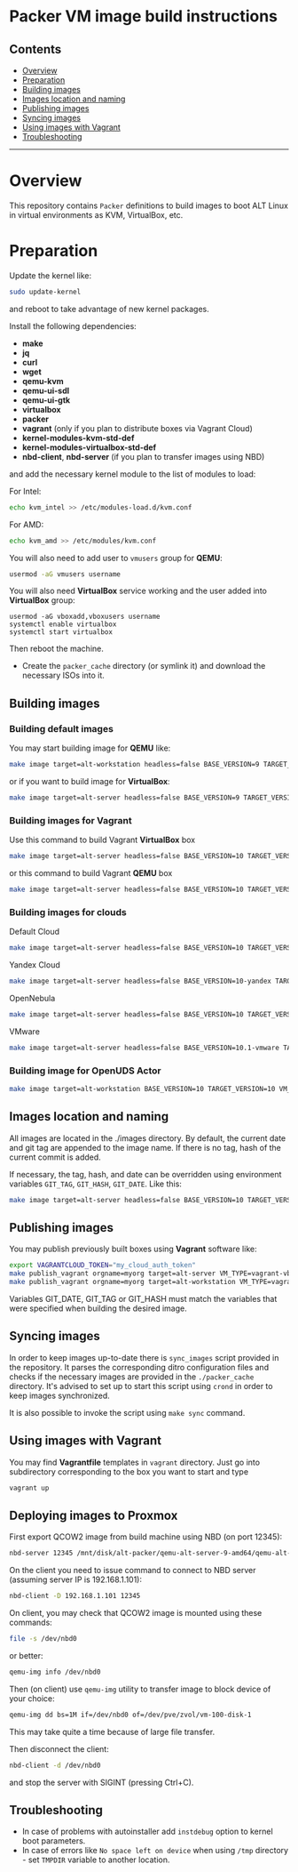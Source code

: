 # Packer VM image build instructions

## Contents

* [Overview](#overview)
* [Preparation](#preparation)
* [Building images](#building-images)
* [Images location and naming](#images-location-and-naming)
* [Publishing images](#publishing-images)
* [Syncing images](#syncing-images)
* [Using images with Vagrant](#using-images-with-vagrant)
* [Troubleshooting](#troubleshooting)

* * *


# Overview

This  repository contains `Packer` definitions to build images to boot
ALT Linux in virtual environments as KVM, VirtualBox, etc.

# Preparation

Update the kernel like:

```sh
sudo update-kernel
```

and reboot to take advantage of new kernel packages.

Install the following dependencies:

* **make**
* **jq**
* **curl**
* **wget**
* **qemu-kvm**
* **qemu-ui-sdl**
* **qemu-ui-gtk**
* **virtualbox**
* **packer**
* **vagrant** (only if you plan to distribute boxes via Vagrant Cloud)
* **kernel-modules-kvm-std-def**
* **kernel-modules-virtualbox-std-def**
* **nbd-client**, **nbd-server** (if you plan to transfer images using NBD)

and add the necessary kernel module to the list of modules to load:

For Intel:

```sh
echo kvm_intel >> /etc/modules-load.d/kvm.conf
```

For AMD:

```sh
echo kvm_amd >> /etc/modules/kvm.conf
```

You will also need to add user to `vmusers` group for **QEMU**:

```sh
usermod -aG vmusers username
```

You will also need **VirtualBox** service working and the user added
into **VirtualBox** group:

```
usermod -aG vboxadd,vboxusers username
systemctl enable virtualbox
systemctl start virtualbox
```

Then reboot the machine.

* Create the `packer_cache` directory (or symlink it) and download the
necessary ISOs into it.

## Building images

### Building default images

You may start building image for **QEMU** like:

```sh
make image target=alt-workstation headless=false BASE_VERSION=9 TARGET_VERSION=9 VM_TYPE=qemu
```

or if you want to build image for **VirtualBox**:

```sh
make image target=alt-server headless=false BASE_VERSION=9 TARGET_VERSION=9 VM_TYPE=vbox
```

### Building images for Vagrant

Use this command to build Vagrant **VirtualBox** box

```sh
make image target=alt-server headless=false BASE_VERSION=10 TARGET_VERSION=10 VM_TYPE=vagrant-vbox
```

or this command to build Vagrant **QEMU** box

```sh
make image target=alt-server headless=false BASE_VERSION=10 TARGET_VERSION=10 VM_TYPE=vagrant-qemu
```

### Building images for clouds

Default Cloud

```sh
make image target=alt-server headless=false BASE_VERSION=10 TARGET_VERSION=10 VM_TYPE=cloud
```

Yandex Cloud

```sh
make image target=alt-server headless=false BASE_VERSION=10-yandex TARGET_VERSION=10-yandex VM_TYPE=cloud
```

OpenNebula

```sh
make image target=alt-server headless=false BASE_VERSION=10 TARGET_VERSION=10 VM_TYPE=onebula
```

VMware

```sh
make image target=alt-server headless=false BASE_VERSION=10.1-vmware TARGET_VERSION=10.1-vmware VM_TYPE=vsphere VCENTER_SERVER=$vcenter_server VSPHERE_HOST=$vsphere_host VSPHERE_USER=$vsphere_user VSPHERE_PASSWORD=$vsphere_password
```

### Building image for OpenUDS Actor

```sh
make image target=alt-workstation BASE_VERSION=10 TARGET_VERSION=10 VM_TYPE=openuds-actor OPENUDS_HOST=$udshost
```

## Images location and naming

All images are located in the ./images directory.
By default, the current date and git tag are appended to the image name. If there is no tag, hash of the current commit is added.

If necessary, the tag, hash, and date can be overridden using environment variables ```GIT_TAG```, ```GIT_HASH```, ```GIT_DATE```.
Like this:

```sh
make image target=alt-server headless=false BASE_VERSION=10 TARGET_VERSION=10 VM_TYPE=cloud GIT_TAG=1.0.1 GIT_DATE=20210623
```

## Publishing images

You may publish previously built boxes using **Vagrant** software like:

```sh
export VAGRANTCLOUD_TOKEN="my_cloud_auth_token"
make publish_vagrant orgname=myorg target=alt-server VM_TYPE=vagrant-vbox BASE_VERSION=9 TARGET_VERSION=9 GIT_TAG=1.0.0 GIT_DATE=20210623
make publish_vagrant orgname=myorg target=alt-workstation VM_TYPE=vagrant-qemu BASE_VERSION=9 TARGET_VERSION=9 GIT_TAG=1.0.0 GIT_DATE=20210623
```

Variables GIT_DATE, GIT_TAG or GIT_HASH must match the variables that were specified when building the desired image.

## Syncing images

In order to keep images up-to-date there is `sync_images` script
provided in the repository. It parses the corresponding ditro
configuration files and checks if the necessary images are provided in
the `./packer_cache` directory. It's advised to set up to start this
script using `crond` in order to keep images synchronized.

It is also possible to invoke the script using `make sync` command.


## Using images with Vagrant

You may find **Vagrantfile** templates in `vagrant` directory. Just go
into subdirectory corresponding to the box you want to start and type

```sh
vagrant up
```

## Deploying images to Proxmox

First export QCOW2 image from build machine using NBD (on port 12345):

```sh
nbd-server 12345 /mnt/disk/alt-packer/qemu-alt-server-9-amd64/qemu-alt-server-9-amd64
```

On the client you need to issue command to connect to NBD server
(assuming server IP is 192.168.1.101):

```sh
nbd-client -D 192.168.1.101 12345
```

On client, you may check that QCOW2 image is mounted using these
commands:

```sh
file -s /dev/nbd0
```

or better:

```sh
qemu-img info /dev/nbd0
```

Then (on client) use `qemu-img` utility to transfer image to block
device of your choice:

```sh
qemu-img dd bs=1M if=/dev/nbd0 of=/dev/pve/zvol/vm-100-disk-1
```

This may take quite a time because of large file transfer.

Then disconnect the client:

```sh
nbd-client -d /dev/nbd0
```

and stop the server with SIGINT (pressing Ctrl+C).

## Troubleshooting

* In case of problems with autoinstaller add `instdebug` option to
kernel boot parameters.
* In case of errors like `No space left on device` when using `/tmp`
directory - set `TMPDIR` variable to another location.

